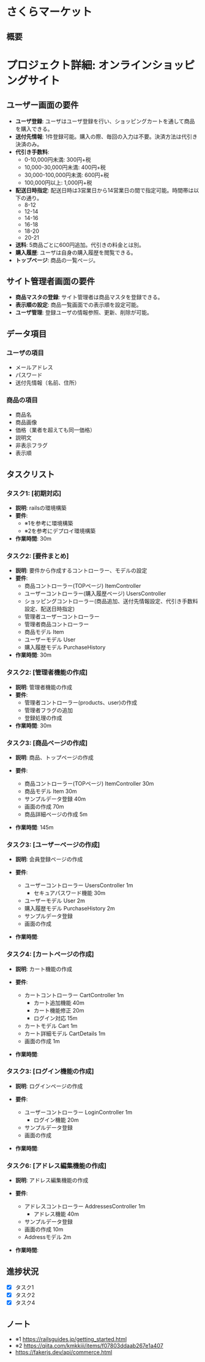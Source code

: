 # さくらマーケット

## 概要
# プロジェクト詳細: オンラインショッピングサイト

## ユーザー画面の要件

- **ユーザ登録**: ユーザはユーザ登録を行い、ショッピングカートを通して商品を購入できる。
- **送付先情報**: 1件登録可能。購入の際、毎回の入力は不要。決済方法は代引き決済のみ。
- **代引き手数料**:
  - 0-10,000円未満: 300円+税
  - 10,000-30,000円未満: 400円+税
  - 30,000-100,000円未満: 600円+税
  - 100,000円以上: 1,000円+税
- **配送日時指定**: 配送日時は3営業日から14営業日の間で指定可能。時間帯は以下の通り。
  - 8-12
  - 12-14
  - 14-16
  - 16-18
  - 18-20
  - 20-21
- **送料**: 5商品ごとに600円追加。代引きの料金とは別。
- **購入履歴**: ユーザは自身の購入履歴を閲覧できる。
- **トップページ**: 商品の一覧ページ。

## サイト管理者画面の要件

- **商品マスタの登録**: サイト管理者は商品マスタを登録できる。
- **表示順の設定**: 商品一覧画面での表示順を設定可能。
- **ユーザ管理**: 登録ユーザの情報参照、更新、削除が可能。

## データ項目

### ユーザの項目
- メールアドレス
- パスワード
- 送付先情報（名前、住所）

### 商品の項目
- 商品名
- 商品画像
- 価格（業者を超えても同一価格）
- 説明文
- 非表示フラグ
- 表示順
## タスクリスト

### タスク1: [初期対応]
- **説明**: railsの環境構築
- **要件**: 
  - ※1を参考に環境構築
  - ※2を参考にデプロイ環境構築
- **作業時間**: 30m


### タスク2: [要件まとめ]
- **説明**: 要件から作成するコントローラー、モデルの設定
- **要件**: 
  - 商品コントローラー(TOPページ) ItemController
  - ユーザーコントローラー(購入履歴ページ) UsersController
  - ショッピングコントローラー(商品追加、送付先情報設定、代引き手数料設定、配送日時指定)
  - 管理者ユーザーコントローラー
  - 管理者商品コントローラー
  - 商品モデル Item
  - ユーザーモデル User
  - 購入履歴モデル PurchaseHistory
- **作業時間**: 30m

### タスク2: [管理者機能の作成]
- **説明**: 管理者機能の作成
- **要件**: 
  - 管理者コントローラー(products、user)の作成
  - 管理者フラグの追加
  - 登録処理の作成
- **作業時間**: 30m

### タスク3: [商品ページの作成]
- **説明**: 商品、トップページの作成
- **要件**: 
  - 商品コントローラー(TOPページ) ItemController 30m
  - 商品モデル Item 30m
  - サンプルデータ登録 40m
  - 画面の作成 70m
  - 商品詳細ページの作成 5m

- **作業時間**: 145m

### タスク3: [ユーザーページの作成]
- **説明**: 会員登録ページの作成
- **要件**: 
  - ユーザーコントローラー UsersController 1m
    * セキュアパスワード機能 30m
  - ユーザーモデル User 2m
  - 購入履歴モデル PurchaseHistory 2m
  - サンプルデータ登録
  - 画面の作成

- **作業時間**: 

### タスク4: [カートページの作成]
- **説明**: カート機能の作成
- **要件**: 
  - カートコントローラー CartController 1m
    * カート追加機能 40m
    * カート機能修正 20m
    * ログイン対応 15m
  - カートモデル Cart 1m
  - カート詳細モデル CartDetails 1m
  - 画面の作成 1m

- **作業時間**: 

### タスク3: [ログイン機能の作成]
- **説明**: ログインページの作成
- **要件**: 
  - ユーザーコントローラー LoginController 1m
    - ログイン機能 20m
  - サンプルデータ登録
  - 画面の作成

- **作業時間**: 

### タスク6: [アドレス編集機能の作成]
- **説明**: アドレス編集機能の作成
- **要件**: 
  - アドレスコントローラー AddressesController 1m
    - アドレス機能 40m
  - サンプルデータ登録
  - 画面の作成 10m
  - Addressモデル 2m

- **作業時間**: 

## 進捗状況
- [x] タスク1
- [x] タスク2
- [x] タスク4

## ノート
- ※1 https://railsguides.jp/getting_started.html
- ※2 https://qiita.com/kmkkiii/items/f07803ddaab267e1a407
- https://fakerjs.dev/api/commerce.html